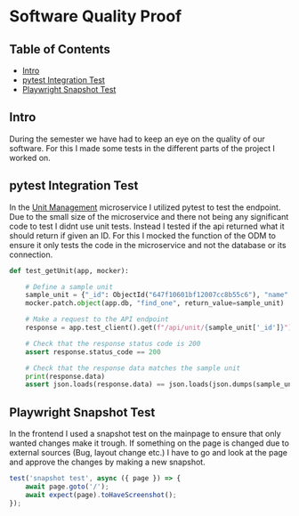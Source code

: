 # Software Quality Proof

## Table of Contents
- [Intro](#intro)
- [pytest Integration Test](#pytest-integration-test)
- [Playwright Snapshot Test](#)

## Intro
During the semester we have had to keep an eye on the quality of our software. For this I made some tests in the different parts of the project I worked on.

## pytest Integration Test
In the [Unit Management](https://github.com/TotalTactician/TOT_UnitManagement) microservice I utilized pytest to test the endpoint. Due to the small size of the microservice and there not being any significant code to test I didnt use unit tests. Instead I tested if the api returned what it should return if given an ID. For this I mocked the function of the ODM to ensure it only tests the code in the microservice and not the database or its connection.

```python
def test_getUnit(app, mocker):

    # Define a sample unit
    sample_unit = {"_id": ObjectId("647f10601bf12007cc8b55c6"), "name": "Test Unit"}
    mocker.patch.object(app.db, "find_one", return_value=sample_unit)

    # Make a request to the API endpoint
    response = app.test_client().get(f"/api/unit/{sample_unit['_id']}")

    # Check that the response status code is 200
    assert response.status_code == 200

    # Check that the response data matches the sample unit
    print(response.data)
    assert json.loads(response.data) == json.loads(json.dumps(sample_unit, default=str))

```
## Playwright Snapshot Test
In the frontend I used a snapshot test on the mainpage to ensure that only wanted changes make it trough. If something on the page is changed due to external sources (Bug, layout change etc.) I have to go and look at the page and approve the changes by making a new snapshot.

```ts
test('snapshot test', async ({ page }) => {
	await page.goto('/');
	await expect(page).toHaveScreenshot();
});
```
